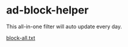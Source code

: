 # ad-block-helper

This all-in-one filter will auto update every day.

[block-all.txt](https://raw.githubusercontent.com/PhongGuy/ad-block-helper/main/block-all.txt)
